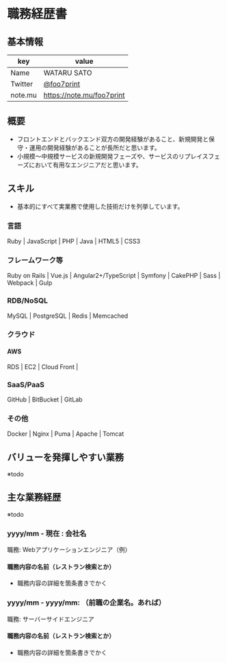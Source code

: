 # 職務経歴書

## 基本情報

|key|value|
|---|-----|
|Name|WATARU SATO|
|Twitter|[@foo7print](https://twitter.com/foo7print)|
|note.mu|https://note.mu/foo7print|

## 概要

- フロントエンドとバックエンド双方の開発経験があること、新規開発と保守・運用の開発経験があることが長所だと思います。
- 小規模〜中規模サービスの新規開発フェーズや、サービスのリプレイスフェーズにおいて有用なエンジニアだと思います。

## スキル

- 基本的にすべて実業務で使用した技術だけを列挙しています。

### 言語

Ruby | JavaScript | PHP | Java | HTML5 | CSS3

### フレームワーク等

Ruby on Rails |  Vue.js | Angular2+/TypeScript | Symfony | CakePHP | Sass | Webpack | Gulp

### RDB/NoSQL

MySQL | PostgreSQL | Redis | Memcached

### クラウド

#### AWS

RDS | EC2 | Cloud Front | 

### SaaS/PaaS

GitHub | BitBucket | GitLab

### その他

Docker | Nginx | Puma | Apache | Tomcat

## バリューを発揮しやすい業務

※todo

## 主な業務経歴

※todo

### yyyy/mm - 現在 : 会社名

職務: Webアプリケーションエンジニア（例）

#### 職務内容の名前（レストラン検索とか）

- 職務内容の詳細を箇条書きでかく

### yyyy/mm - yyyy/mm: （前職の企業名。あれば）

職務: サーバーサイドエンジニア

#### 職務内容の名前（レストラン検索とか）

- 職務内容の詳細を箇条書きでかく

